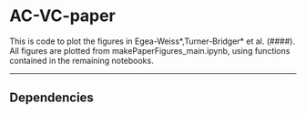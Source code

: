 # AC-VC-paper
This is code to plot the figures in Egea-Weiss*,Turner-Bridger* et al. (####).  
All figures are plotted from makePaperFigures_main.ipynb, using functions contained in the remaining notebooks. 
***

## Dependencies  

